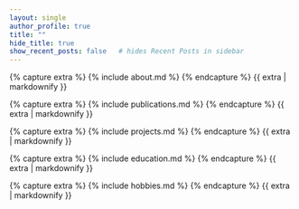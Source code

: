 ```yaml
---
layout: single
author_profile: true
title: ""
hide_title: true
show_recent_posts: false   # hides Recent Posts in sidebar
---
```


{% capture extra %}
{% include about.md %}
{% endcapture %}
{{ extra | markdownify }}

{% capture extra %}
{% include publications.md %}
{% endcapture %}
{{ extra | markdownify }}

{% capture extra %}
{% include projects.md %}
{% endcapture %}
{{ extra | markdownify }}

{% capture extra %}
{% include education.md %}
{% endcapture %}
{{ extra | markdownify }}

{% capture extra %}
{% include hobbies.md %}
{% endcapture %}
{{ extra | markdownify }}
